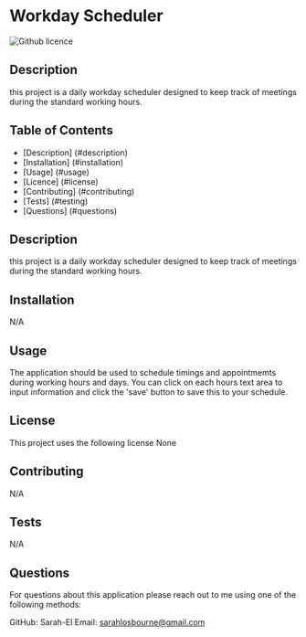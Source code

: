 # Workday Scheduler

  ![Github licence](http://img.shields.io/badge/license-None-blue.svg)

  ## Description
  this project is a daily workday scheduler designed to keep track of meetings during the standard working hours.

  ## Table of Contents
  * [Description] (#description)
  * [Installation] (#installation)
  * [Usage] (#usage)
  * [Licence] (#license)
  * [Contributing] (#contributing)
  * [Tests] (#testing)
  * [Questions] (#questions)

  ## Description
  this project is a daily workday scheduler designed to keep track of meetings during the standard working hours.

  ## Installation
  N/A

  ## Usage
  The application should be used to schedule timings and appointmemts during working hours and days. You can click on each hours text area to input information and click the 'save' button to save this to your schedule. 

  ## License
  This project uses the following license None

  ## Contributing
  N/A

  ## Tests
  N/A

  ## Questions
  For questions about this application please reach out to me using one of the following methods:

  GitHub: Sarah-El
  Email: sarahlosbourne@gmail.com
